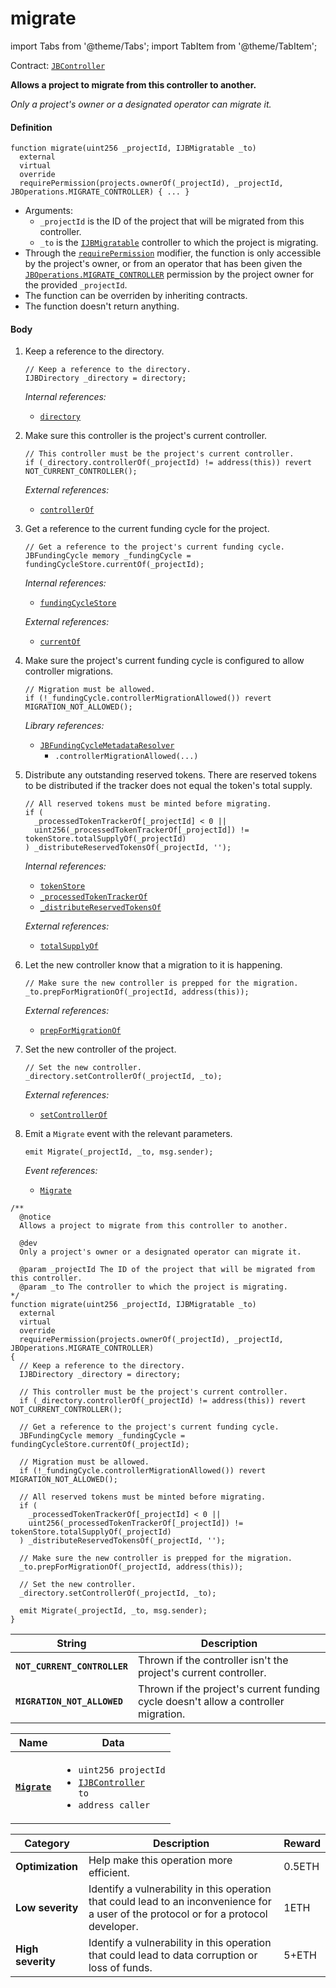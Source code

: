 # migrate

import Tabs from '@theme/Tabs';
import TabItem from '@theme/TabItem';

Contract: [`JBController`](/v4/deprecated/v3/deprecated/or-controllers/jbcontroller/README.md)​‌

<Tabs>
<TabItem value="Step by step" label="Step by step">

**Allows a project to migrate from this controller to another.**

_Only a project's owner or a designated operator can migrate it._

#### Definition

```
function migrate(uint256 _projectId, IJBMigratable _to)
  external
  virtual
  override
  requirePermission(projects.ownerOf(_projectId), _projectId, JBOperations.MIGRATE_CONTROLLER) { ... }
```

* Arguments:
  * `_projectId` is the ID of the project that will be migrated from this controller.
  * `_to` is the [`IJBMigratable`](/v4/deprecated/v3/api/interfaces/ijbmigratable.md) controller to which the project is migrating.
* Through the [`requirePermission`](/v4/deprecated/v3/api/contracts/or-abstract/jboperatable/modifiers/requirepermission.md) modifier, the function is only accessible by the project's owner, or from an operator that has been given the [`JBOperations.MIGRATE_CONTROLLER`](/v4/deprecated/v3/api/libraries/jboperations.md) permission by the project owner for the provided `_projectId`.
* The function can be overriden by inheriting contracts.
* The function doesn't return anything.

#### Body

1.  Keep a reference to the directory.

    ```
    // Keep a reference to the directory.
    IJBDirectory _directory = directory;
    ```

    _Internal references:_

    * [`directory`](/v4/deprecated/v3/deprecated/or-controllers/jbcontroller/properties/directory.md)

2.  Make sure this controller is the project's current controller.

    ```
    // This controller must be the project's current controller.
    if (_directory.controllerOf(_projectId) != address(this)) revert NOT_CURRENT_CONTROLLER();
    ```

    _External references:_

    * [`controllerOf`](/v4/deprecated/v3/api/contracts/jbdirectory/properties/controllerof.md)
3.  Get a reference to the current funding cycle for the project.

    ```
    // Get a reference to the project's current funding cycle.
    JBFundingCycle memory _fundingCycle = fundingCycleStore.currentOf(_projectId);
    ```

    _Internal references:_

    * [`fundingCycleStore`](/v4/deprecated/v3/deprecated/or-controllers/jbcontroller/properties/fundingcyclestore.md)

    _External references:_

    * [`currentOf`](/v4/deprecated/v3/api/contracts/jbfundingcyclestore/read/currentof.md)
4.  Make sure the project's current funding cycle is configured to allow controller migrations.

    ```
    // Migration must be allowed.
    if (!_fundingCycle.controllerMigrationAllowed()) revert MIGRATION_NOT_ALLOWED();
    ```

    _Library references:_

    * [`JBFundingCycleMetadataResolver`](/v4/deprecated/v3/api/libraries/jbfundingcyclemetadataresolver.md)
      * `.controllerMigrationAllowed(...)`
5.  Distribute any outstanding reserved tokens. There are reserved tokens to be distributed if the tracker does not equal the token's total supply.

    ```
    // All reserved tokens must be minted before migrating.
    if (
      _processedTokenTrackerOf[_projectId] < 0 ||
      uint256(_processedTokenTrackerOf[_projectId]) != tokenStore.totalSupplyOf(_projectId)
    ) _distributeReservedTokensOf(_projectId, '');
    ```

    _Internal references:_

    * [`tokenStore`](/v4/deprecated/v3/deprecated/or-controllers/jbcontroller/properties/tokenstore.md)
    * [`_processedTokenTrackerOf`](/v4/deprecated/v3/deprecated/or-controllers/jbcontroller/properties/-_processedtokentrackerof.md)
    * [`_distributeReservedTokensOf`](/v4/deprecated/v3/deprecated/or-controllers/jbcontroller/write/-_distributereservedtokensof.md)

    _External references:_

    * [`totalSupplyOf`](/v4/deprecated/v3/api/contracts/jbtokenstore/read/totalsupplyof.md)
6.  Let the new controller know that a migration to it is happening.

    ```
    // Make sure the new controller is prepped for the migration.
    _to.prepForMigrationOf(_projectId, address(this));
    ```

    _External references:_

    * [`prepForMigrationOf`](/v4/deprecated/v3/deprecated/or-controllers/jbcontroller/write/prepformigrationof.md)
7.  Set the new controller of the project.

    ```
    // Set the new controller.
    _directory.setControllerOf(_projectId, _to);
    ```

    _External references:_

    * [`setControllerOf`](/v4/deprecated/v3/api/contracts/jbdirectory/write/setcontrollerof.md)
8.  Emit a `Migrate` event with the relevant parameters.

    ```
    emit Migrate(_projectId, _to, msg.sender);
    ```

    _Event references:_

    * [`Migrate`](/v4/deprecated/v3/deprecated/or-controllers/jbcontroller/events/migrate.md)

</TabItem>

<TabItem value="Code" label="Code">

```
/**
  @notice
  Allows a project to migrate from this controller to another.

  @dev
  Only a project's owner or a designated operator can migrate it.

  @param _projectId The ID of the project that will be migrated from this controller.
  @param _to The controller to which the project is migrating.
*/
function migrate(uint256 _projectId, IJBMigratable _to)
  external
  virtual
  override
  requirePermission(projects.ownerOf(_projectId), _projectId, JBOperations.MIGRATE_CONTROLLER)
{
  // Keep a reference to the directory.
  IJBDirectory _directory = directory;

  // This controller must be the project's current controller.
  if (_directory.controllerOf(_projectId) != address(this)) revert NOT_CURRENT_CONTROLLER();

  // Get a reference to the project's current funding cycle.
  JBFundingCycle memory _fundingCycle = fundingCycleStore.currentOf(_projectId);

  // Migration must be allowed.
  if (!_fundingCycle.controllerMigrationAllowed()) revert MIGRATION_NOT_ALLOWED();

  // All reserved tokens must be minted before migrating.
  if (
    _processedTokenTrackerOf[_projectId] < 0 ||
    uint256(_processedTokenTrackerOf[_projectId]) != tokenStore.totalSupplyOf(_projectId)
  ) _distributeReservedTokensOf(_projectId, '');

  // Make sure the new controller is prepped for the migration.
  _to.prepForMigrationOf(_projectId, address(this));

  // Set the new controller.
  _directory.setControllerOf(_projectId, _to);

  emit Migrate(_projectId, _to, msg.sender);
}
```

</TabItem>

<TabItem value="Errors" label="Errors">

| String                              | Description                                                                         |
| ----------------------------------- | ----------------------------------------------------------------------------------- |
| **`NOT_CURRENT_CONTROLLER`** | Thrown if the controller isn't the project's current controller.                    |
| **`MIGRATION_NOT_ALLOWED`**         | Thrown if the project's current funding cycle doesn't allow a controller migration. |

</TabItem>

<TabItem value="Events" label="Events">

| Name                                                                                | Data                                                                                                                                                                                                                                                                                                                      |
| ----------------------------------------------------------------------------------- | ------------------------------------------------------------------------------------------------------------------------------------------------------------------------------------------------------------------------------------------------------------------------------------------------------------------------- |
| [**`Migrate`**](/v4/deprecated/v3/deprecated/or-controllers/jbcontroller/events/migrate.md)                                               | <ul><li><code>uint256 projectId</code></li><li><code>[IJBController](/v4/deprecated/v3/interfaces/ijbcontroller.md) to</code></li><li><code>address caller</code></li></ul>                                                                                                                  |

</TabItem>

<TabItem value="Bug bounty" label="Bug bounty">

| Category          | Description                                                                                                                            | Reward |
| ----------------- | -------------------------------------------------------------------------------------------------------------------------------------- | ------ |
| **Optimization**  | Help make this operation more efficient.                                                                                               | 0.5ETH |
| **Low severity**  | Identify a vulnerability in this operation that could lead to an inconvenience for a user of the protocol or for a protocol developer. | 1ETH   |
| **High severity** | Identify a vulnerability in this operation that could lead to data corruption or loss of funds.                                        | 5+ETH  |

</TabItem>
</Tabs>

